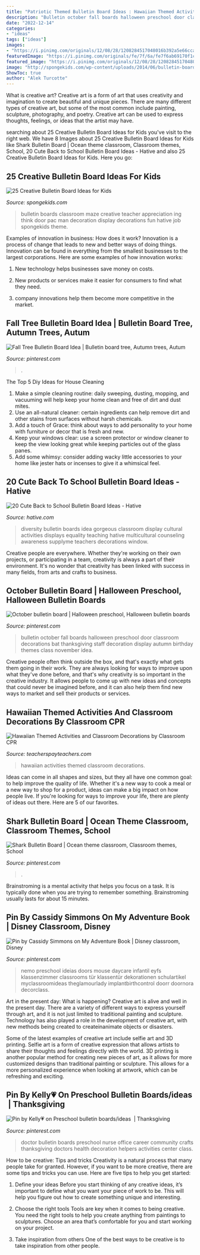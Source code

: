 ```yaml
---
title: "Patriotic Themed Bulletin Board Ideas : Hawaiian Themed Activities And Classroom Decorations By Classroom Cpr"
description: "Bulletin october fall boards halloween preschool door classroom decorations bat thanksgiving staff decoration display autumn birthday themes class november idea"
date: "2022-12-14"
categories:
- "ideas"
tags: ["ideas"]
images:
- "https://i.pinimg.com/originals/12/08/28/1208284517048016b392a5e66cca82fe.jpg"
featuredImage: "https://i.pinimg.com/originals/fe/7f/6a/fe7f6ab69170f1c220788e300d6d9639.jpg"
featured_image: "https://i.pinimg.com/originals/12/08/28/1208284517048016b392a5e66cca82fe.jpg"
image: "http://spongekids.com/wp-content/uploads/2014/06/bulletin-board-ideas/21-we-think-you-are-a-maze-ing.jpg"
ShowToc: true
author: "Alek Turcotte"
---
```



What is creative art?
Creative art is a form of art that uses creativity and imagination to create beautiful and unique pieces. There are many different types of creative art, but some of the most common include painting, sculpture, photography, and poetry. Creative art can be used to express thoughts, feelings, or ideas that the artist may have.

	

		
searching about 25 Creative Bulletin Board Ideas for Kids you've visit to the right web. We have 8 Images about 25 Creative Bulletin Board Ideas for Kids like Shark Bulletin Board | Ocean theme classroom, Classroom themes, School, 20 Cute Back to School Bulletin Board Ideas - Hative and also 25 Creative Bulletin Board Ideas for Kids. Here you go:
		
    
## 25 Creative Bulletin Board Ideas For Kids

<img loading=lazy src="http://spongekids.com/wp-content/uploads/2014/06/bulletin-board-ideas/21-we-think-you-are-a-maze-ing.jpg" onerror="this.onerror=null;this.src='https://tse3.mm.bing.net/th?id=OIP.suqLUsY-i87lOCKAFAk8EQAAAA&amp;pid=15.1';" alt="25 Creative Bulletin Board Ideas for Kids">

_Source: spongekids.com_

>bulletin boards classroom maze creative teacher appreciation ing think door pac man decoration display decorations fun hative job spongekids theme. 

	

Examples of innovation in business: How does it work?
Innovation is a process of change that leads to new and better ways of doing things. Innovation can be found in everything from the smallest businesses to the largest corporations. Here are some examples of how innovation works:
1. New technology helps businesses save money on costs.

2. New products or services make it easier for consumers to find what they need.

3. company innovations help them become more competitive in the market.


    
## Fall Tree Bulletin Board Idea | Bulletin Board Tree, Autumn Trees, Autum

<img loading=lazy src="https://i.pinimg.com/736x/37/a9/0e/37a90e7d0bbaeba34c9746fbb47e27b8--tree-bulletin-boards-fall-trees.jpg" onerror="this.onerror=null;this.src='https://tse3.mm.bing.net/th?id=OIP.oa48riyPk9i6hMygq8LbqAHaNK&amp;pid=15.1';" alt="Fall Tree Bulletin Board Idea | Bulletin board tree, Autumn trees, Autum">

_Source: pinterest.com_

>. 

	

The Top 5 Diy Ideas for House Cleaning
1. Make a simple cleaning routine: daily sweeping, dusting, mopping, and vacuuming will help keep your home clean and free of dirt and dust mites.
2. Use an all-natural cleaner: certain ingredients can help remove dirt and other stains from surfaces without harsh chemicals.
3. Add a touch of Grace: think about ways to add personality to your home with furniture or decor that is fresh and new.
4. Keep your windows clear: use a screen protector or window cleaner to keep the view looking great while keeping particles out of the glass panes.
5. Add some whimsy: consider adding wacky little accessories to your home like jester hats or incenses to give it a whimsical feel.

    
## 20 Cute Back To School Bulletin Board Ideas - Hative

<img loading=lazy src="https://hative.com/wp-content/uploads/2014/06/back-to-school-ideas/19-gorgeous-diversity-bulletin-board.jpg" onerror="this.onerror=null;this.src='https://tse4.mm.bing.net/th?id=OIP.ZKl-_D2SGDhyrv8lvNPBmwHaFj&amp;pid=15.1';" alt="20 Cute Back to School Bulletin Board Ideas - Hative">

_Source: hative.com_

>diversity bulletin boards idea gorgeous classroom display cultural activities displays equality teaching hative multicultural counseling awareness supplyme teachers decorations window. 

	

Creative people are everywhere. Whether they're working on their own projects, or participating in a team, creativity is always a part of their environment. It's no wonder that creativity has been linked with success in many fields, from arts and crafts to business.

    
## October Bulletin Board | Halloween Preschool, Halloween Bulletin Boards

<img loading=lazy src="https://i.pinimg.com/originals/fe/7f/6a/fe7f6ab69170f1c220788e300d6d9639.jpg" onerror="this.onerror=null;this.src='https://tse2.mm.bing.net/th?id=OIP.lJG9nvOZHCIHUkdCQTBWdAHaJ6&amp;pid=15.1';" alt="October bulletin board | Halloween preschool, Halloween bulletin boards">

_Source: pinterest.com_

>bulletin october fall boards halloween preschool door classroom decorations bat thanksgiving staff decoration display autumn birthday themes class november idea. 

	

Creative people often think outside the box, and that's exactly what gets them going in their work. They are always looking for ways to improve upon what they've done before, and that's why creativity is so important in the creative industry. It allows people to come up with new ideas and concepts that could never be imagined before, and it can also help them find new ways to market and sell their products or services.

    
## Hawaiian Themed Activities And Classroom Decorations By Classroom CPR

<img loading=lazy src="https://ecdn.teacherspayteachers.com/thumbitem/Hawaiian-Themed-Activities-and-Classroom-Decorations-3222261-1500875498/original-3222261-1.jpg" onerror="this.onerror=null;this.src='https://tse2.mm.bing.net/th?id=OIP.F1d_rnN1lLAwSE-h3wrlqgAAAA&amp;pid=15.1';" alt="Hawaiian Themed Activities and Classroom Decorations by Classroom CPR">

_Source: teacherspayteachers.com_

>hawaiian activities themed classroom decorations. 

	

Ideas can come in all shapes and sizes, but they all have one common goal: to help improve the quality of life. Whether it's a new way to cook a meal or a new way to shop for a product, ideas can make a big impact on how people live. If you're looking for ways to improve your life, there are plenty of ideas out there. Here are 5 of our favorites.

    
## Shark Bulletin Board | Ocean Theme Classroom, Classroom Themes, School

<img loading=lazy src="https://i.pinimg.com/736x/a4/5b/8e/a45b8ea22c1509d50bef8daaf67009b8.jpg" onerror="this.onerror=null;this.src='https://tse1.mm.bing.net/th?id=OIP.2jEccQlzTzjdRmhftM0P0AHaHa&amp;pid=15.1';" alt="Shark Bulletin Board | Ocean theme classroom, Classroom themes, School">

_Source: pinterest.com_

>. 

	

Brainstroming is a mental activity that helps you focus on a task. It is typically done when you are trying to remember something. Brainstroming usually lasts for about 15 minutes.

    
## Pin By Cassidy Simmons On My Adventure Book | Disney Classroom, Disney

<img loading=lazy src="https://i.pinimg.com/originals/12/08/28/1208284517048016b392a5e66cca82fe.jpg" onerror="this.onerror=null;this.src='https://tse1.mm.bing.net/th?id=OIP.QX8AZvX6ocMWq5IKbGYKqAHaNK&amp;pid=15.1';" alt="Pin by Cassidy Simmons on My Adventure Book | Disney classroom, Disney">

_Source: pinterest.com_

>nemo preschool ideias doors mouse daycare infantil eyfs klassenzimmer classrooms tür klassentür dekorationen schulartikel myclassroomideas theglamourlady implantbirthcontrol doorr doornora decorclass. 

	

Art in the present day: What is happening?
Creative art is alive and well in the present day. There are a variety of different ways to express yourself through art, and it is not just limited to traditional painting and sculpture. Technology has also played a role in the development of creative art, with new methods being created to createinanimate objects or disasters. 

Some of the latest examples of creative art include selfie art and 3D printing. Selfie art is a form of creative expression that allows artists to share their thoughts and feelings directly with the world. 3D printing is another popular method for creating new pieces of art, as it allows for more customized designs than traditional painting or sculpture. This allows for a more personalized experience when looking at artwork, which can be refreshing and exciting.

    
## Pin By Kelly💗 On Preschool Bulletin Boards/ideas ️ | Thanksgiving

<img loading=lazy src="https://i.pinimg.com/736x/6b/87/7e/6b877ec06131b19cb76919f0797ae041--nurse-office-doctor-office.jpg" onerror="this.onerror=null;this.src='https://tse3.mm.bing.net/th?id=OIP.nshM1stSTjCEfMgVNfdGvQHaJ3&amp;pid=15.1';" alt="Pin by Kelly💗 on Preschool bulletin boards/ideas ️ | Thanksgiving">

_Source: pinterest.com_

>doctor bulletin boards preschool nurse office career community crafts thanksgiving doctors health decoration helpers activities center class. 

	

How to be creative: Tips and tricks
Creativity is a natural process that many people take for granted. However, if you want to be more creative, there are some tips and tricks you can use. Here are five tips to help you get started:
1. Define your ideas
Before you start thinking of any creative ideas, it’s important to define what you want your piece of work to be. This will help you figure out how to create something unique and interesting.

2. Choose the right tools
Tools are key when it comes to being creative. You need the right tools to help you create anything from paintings to sculptures. Choose an area that’s comfortable for you and start working on your project.
3. Take inspiration from others
One of the best ways to be creative is to take inspiration from other people.

